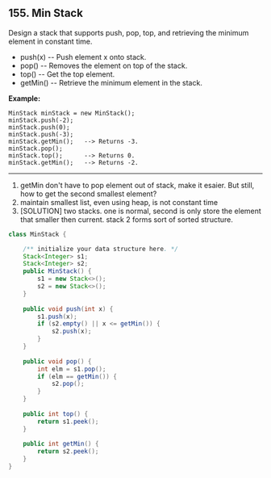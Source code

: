 ## 155. Min Stack

Design a stack that supports push, pop, top, and retrieving the minimum element in constant time.

- push(x) -- Push element x onto stack.
- pop() -- Removes the element on top of the stack.
- top() -- Get the top element.
- getMin() -- Retrieve the minimum element in the stack.



**Example:**

```
MinStack minStack = new MinStack();
minStack.push(-2);
minStack.push(0);
minStack.push(-3);
minStack.getMin();   --> Returns -3.
minStack.pop();
minStack.top();      --> Returns 0.
minStack.getMin();   --> Returns -2.
```

----

1. getMin don't have to pop element out of stack, make it esaier. But still, how to get the second smallest element?
2. maintain smallest list, even using heap, is not constant time
3. [SOLUTION] two stacks. one is normal, second is only store the element that smaller then current. stack 2 forms sort of sorted structure.



```java
class MinStack {

    /** initialize your data structure here. */
    Stack<Integer> s1;
    Stack<Integer> s2;
    public MinStack() {
        s1 = new Stack<>();
        s2 = new Stack<>();
    }
    
    public void push(int x) {
        s1.push(x);
        if (s2.empty() || x <= getMin()) {
            s2.push(x);
        }
    }
    
    public void pop() {
        int elm = s1.pop();
        if (elm == getMin()) {
            s2.pop();
        }
    }
    
    public int top() {
        return s1.peek();
    }
    
    public int getMin() {
        return s2.peek();
    }
}
```

